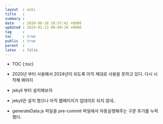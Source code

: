 ```yaml
---
layout  : wiki
title   : 
summary : 
date    : 2020-06-16 10:57:42 +0900
updated : 2024-02-13 00:09:10 +0900
tag     : 
toc     : true
public  : true
parent  : 
latex   : false
---
```

* TOC
{:toc}

* 2020년 부터 사용해서 2024년이 되도록 아직 제대로 사용을 못하고 있다.  다시 시작해 봐야지
* jekyll 부터 설치해보자
* jekyll은 설치 했으나 아직 웹페이지가 업데이트 되지 않네..
* generateData.js 파일을 pre-commit 파일에서 자동실행해주는 구문 추가를 누락했다.
